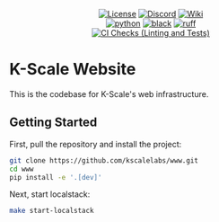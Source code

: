 <div align="center">

[![License](https://img.shields.io/badge/license-MIT-green)](https://github.com/kscalelabs/ksim/blob/main/LICENSE)
[![Discord](https://img.shields.io/discord/1224056091017478166)](https://discord.gg/k5mSvCkYQh)
[![Wiki](https://img.shields.io/badge/wiki-humanoids-black)](https://humanoids.wiki)
<br />
[![python](https://img.shields.io/badge/-Python_3.11-blue?logo=python&logoColor=white)](https://github.com/pre-commit/pre-commit)
[![black](https://img.shields.io/badge/Code%20Style-Black-black.svg?labelColor=gray)](https://black.readthedocs.io/en/stable/)
[![ruff](https://img.shields.io/badge/Linter-Ruff-red.svg?labelColor=gray)](https://github.com/charliermarsh/ruff)
<br />
[![CI Checks (Linting and Tests)](https://github.com/kscalelabs/www/actions/workflows/test.yml/badge.svg)](https://github.com/kscalelabs/www/actions/workflows/test.yml)

</div>

# K-Scale Website

This is the codebase for K-Scale's web infrastructure.

## Getting Started

First, pull the repository and install the project:

```bash
git clone https://github.com/kscalelabs/www.git
cd www
pip install -e '.[dev]'
```

Next, start localstack:

```bash
make start-localstack
```
